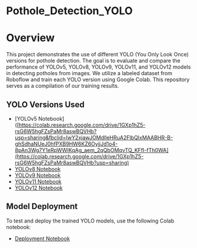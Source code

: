 # Pothole_Detection_YOLO

# Overview

This project demonstrates the use of different YOLO (You Only Look Once) versions for pothole detection. The goal is to evaluate and compare the performance of YOLOv5, YOLOv8, YOLOv9, YOLOv11, and YOLOv12 models in detecting potholes from images.
We utilize a labeled dataset from Roboflow and train each YOLO version using Google Colab. This repository serves as a compilation of our training results.

## YOLO Versions Used  
- [YOLOv5 Notebook]([https://colab.research.google.com/drive/1GXp1hZ5-rsG6W5hgFZsPaMr8aswBQVHb?usp=sharing&fbclid=IwY2xjawJOMdlleHRuA2FlbQIxMAABHR-B-ghSdhaNUeJ0hfPXB9HW6KZ6OyjjJd1o4-8pAn3Wg7Y1eRpWWIKqAg_aem_2qQbOMqvTQ_KFfI-fTh0WA](https://colab.research.google.com/drive/1GXp1hZ5-rsG6W5hgFZsPaMr8aswBQVHb?usp=sharing) 
- [YOLOv8 Notebook](https://colab.research.google.com/drive/1E2iN0UkCW6Oq_XIL3dnW8r86pwLDFuDH?usp=sharing&fbclid=IwY2xjawJOMctleHRuA2FlbQIxMAABHXL6LSx9xccmBAzPuhVU_0id7-m-5zWhVLuwFRak_Ylu5XNDzHTjWFTXWA_aem_RI2QEf8MeLugH5_xnmJGuA)  
- [YOLOv9 Notebook](https://colab.research.google.com/drive/1AkCrtMkuzV6ifvJRMOFzRSbs-QId46Q8?usp=sharing&fbclid=IwY2xjawJOMcRleHRuA2FlbQIxMAABHVxUxTKcRoSE4-8qFEkQge8Xmfc-LIsAw7QY1iHGk3NmwKcOHGZF8O-Jtg_aem_96Wz2W53qSj2urDReLOwyA)  
- [YOLOv11 Notebook](https://colab.research.google.com/drive/1bvMhtfhoNNjnVf7Wc0AYLfHU2bYcWrsN?usp=sharing&fbclid=IwY2xjawJOMchleHRuA2FlbQIxMAABHfV_eoR0brHl39S5OXsSgdjV4czEktdDS8fLMejXBnkiX2kj33e-disFDQ_aem_e81umCtnf4D_K4n8fjVg0g)  
- [YOLOv12 Notebook](https://colab.research.google.com/drive/13D94_AxaKzdCIznV8rAWBzi6dsDSZwYy?usp=sharing&fbclid=IwY2xjawJOMdRleHRuA2FlbQIxMAABHZkmkCJxyrUjaaIQwaXl-1-s3WBMX2qp9yMTcE6NrbgHOOMdT8dOjbR8iA_aem_sOn3hTDL7-gwg2_1lZoU2w)  

## Model Deployment  
To test and deploy the trained YOLO models, use the following Colab notebook:  
- [Deployment Notebook](https://colab.research.google.com/drive/1DRRrJReArcmDl6uoO91QKDsv_KPkqcum?usp=sharing)  

